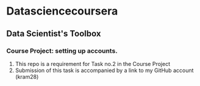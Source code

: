 # Datasciencecoursera
## Data Scientist's Toolbox 
### Course Project: setting up accounts.

1. This repo is a requirement for Task no.2 in the Course Project
2. Submission of this task is accompanied by a link to my GitHub account (kram28)
